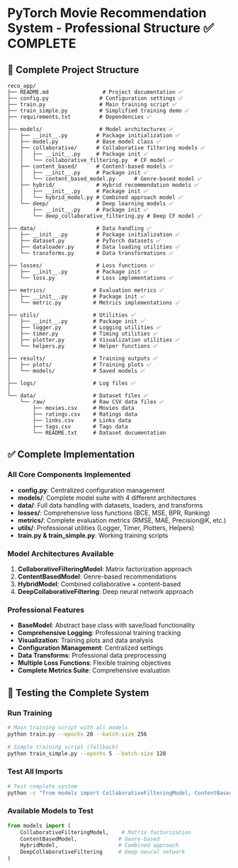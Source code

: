 # PyTorch Movie Recommendation System - Professional Structure ✅ COMPLETE

## 📁 Complete Project Structure

```
reco_app/
├── README.md                 # Project documentation ✅
├── config.py                # Configuration settings ✅
├── train.py                 # Main training script ✅  
├── train_simple.py          # Simplified training demo ✅
├── requirements.txt         # Dependencies ✅
│
├── models/                  # Model architectures ✅
│   ├── __init__.py         # Package initialization ✅
│   ├── model.py            # Base model class ✅
│   ├── collaborative/      # Collaborative filtering models ✅
│   │   ├── __init__.py     # Package init ✅
│   │   └── collaborative_filtering.py  # CF model ✅
│   ├── content_based/      # Content-based models ✅
│   │   ├── __init__.py     # Package init ✅
│   │   └── content_based_model.py      # Genre-based model ✅
│   ├── hybrid/             # Hybrid recommendation models ✅
│   │   ├── __init__.py     # Package init ✅
│   │   └── hybrid_model.py # Combined approach model ✅
│   └── deep/               # Deep learning models ✅
│       ├── __init__.py     # Package init ✅
│       └── deep_collaborative_filtering.py # Deep CF model ✅
│
├── data/                   # Data handling ✅
│   ├── __init__.py         # Package initialization ✅ 
│   ├── dataset.py          # PyTorch datasets ✅
│   ├── dataloader.py       # Data loading utilities ✅
│   └── transforms.py       # Data transformations ✅
│
├── losses/                 # Loss functions ✅
│   ├── __init__.py         # Package init ✅
│   └── loss.py             # Loss implementations ✅
│
├── metrics/               # Evaluation metrics ✅ 
│   ├── __init__.py        # Package init ✅
│   └── metric.py          # Metrics implementations ✅
│
├── utils/                 # Utilities ✅
│   ├── __init__.py        # Package init ✅
│   ├── logger.py          # Logging utilities ✅
│   ├── timer.py           # Timing utilities ✅
│   ├── plotter.py         # Visualization utilities ✅
│   └── helpers.py         # Helper functions ✅
│
├── results/               # Training outputs ✅
│   ├── plots/             # Training plots ✅
│   └── models/            # Saved models ✅
│
├── logs/                  # Log files ✅
│
└── data/                  # Dataset files ✅
    └── raw/               # Raw CSV data files ✅
        ├── movies.csv     # Movies data
        ├── ratings.csv    # Ratings data
        ├── links.csv      # Links data
        ├── tags.csv       # Tags data
        └── README.txt     # Dataset documentation
```

## ✅ Complete Implementation

### All Core Components Implemented
- **config.py**: Centralized configuration management
- **models/**: Complete model suite with 4 different architectures
- **data/**: Full data handling with datasets, loaders, and transforms
- **losses/**: Comprehensive loss functions (BCE, MSE, BPR, Ranking)
- **metrics/**: Complete evaluation metrics (RMSE, MAE, Precision@K, etc.)
- **utils/**: Professional utilities (Logger, Timer, Plotters, Helpers)
- **train.py & train_simple.py**: Working training scripts

### Model Architectures Available
1. **CollaborativeFilteringModel**: Matrix factorization approach
2. **ContentBasedModel**: Genre-based recommendations 
3. **HybridModel**: Combined collaborative + content-based
4. **DeepCollaborativeFiltering**: Deep neural network approach

### Professional Features
- **BaseModel**: Abstract base class with save/load functionality
- **Comprehensive Logging**: Professional training tracking
- **Visualization**: Training plots and data analysis
- **Configuration Management**: Centralized settings
- **Data Transforms**: Professional data preprocessing
- **Multiple Loss Functions**: Flexible training objectives
- **Complete Metrics Suite**: Comprehensive evaluation

## 🚀 Testing the Complete System

### Run Training
```bash
# Main training script with all models
python train.py --epochs 20 --batch-size 256

# Simple training script (fallback)
python train_simple.py --epochs 5 --batch-size 128
```

### Test All Imports
```bash
# Test complete system
python -c "from models import CollaborativeFilteringModel, ContentBasedModel, HybridModel, DeepCollaborativeFiltering; from data import MovieLensDataLoader; from losses import RecommenderLoss; from metrics import RecommenderMetrics; from utils import Logger; print('✅ All imports successful!')"
```

### Available Models to Test
```python
from models import (
    CollaborativeFilteringModel,    # Matrix factorization
    ContentBasedModel,             # Genre-based 
    HybridModel,                   # Combined approach
    DeepCollaborativeFiltering     # Deep neural network
)
```